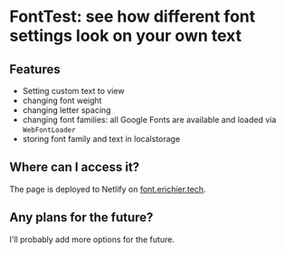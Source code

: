 # FontTest: see how different font settings look on your own text

## Features

- Setting custom text to view
- changing font weight
- changing letter spacing
- changing font families: all Google Fonts are available and loaded via `WebFontLoader`
- storing font family and text in localstorage

## Where can I access it? 

The page is deployed to Netlify on [font.erichier.tech](https://font.erichier.tech). 

## Any plans for the future? 

I'll probably add more options for the future. 

